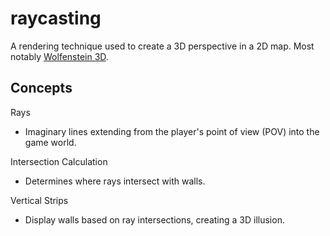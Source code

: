# raycasting

A rendering technique used to create a 3D perspective in a 2D map. Most notably [Wolfenstein 3D](https://en.wikipedia.org/wiki/Wolfenstein_3D).

## Concepts

Rays
- Imaginary lines extending from the player's point of view (POV) into the game world.
  
Intersection Calculation
- Determines where rays intersect with walls.
  
Vertical Strips
- Display walls based on ray intersections, creating a 3D illusion.
